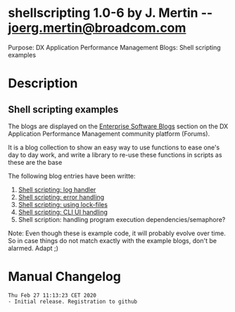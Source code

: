 # shellscripting 1.0-6 by J. Mertin -- joerg.mertin@broadcom.com
Purpose: DX Application Performance Management Blogs: Shell scripting examples

# Description
## Shell scripting examples

The blogs are displayed on the [Enterprise Software
Blogs](https://community.broadcom.com/enterprisesoftware/browse/blogs)
section on the DX Application Performance Management community
platform (Forums).   
   
It is a blog collection to show an easy way to use functions to ease
one's day to day work, and write a library to re-use these functions
in scripts as these are the base
   
The following blog entries have been writte:   
1. [Shell scripting: log handler](https://community.broadcom.com/enterprisesoftware/blogs/jmertin/2020/02/11/shell-scripting-log-handler)
2. [Shell scripting: error handling](https://community.broadcom.com/enterprisesoftware/blogs/jmertin/2020/02/12/shell-scripting-error-handler)
3. [Shell scripting: using lock-files](https://community.broadcom.com/enterprisesoftware/blogs/jmertin/2020/02/12/shell-scripting-using-lock-files)
4. [Shell scripting: CLI UI handling](https://community.broadcom.com/enterprisesoftware/blogs/jmertin/2020/03/25/shell-scripting-cli-ui-handling)
5. Shell scription: handling program execution dependencies/semaphore?

Note: Even though these is example code, it will probably evolve over
time. So in case things do not match exactly with the example blogs,
don't be alarmed. Adapt ;)


# Manual Changelog
```
Thu Feb 27 11:13:23 CET 2020
- Initial release. Registration to github
```
